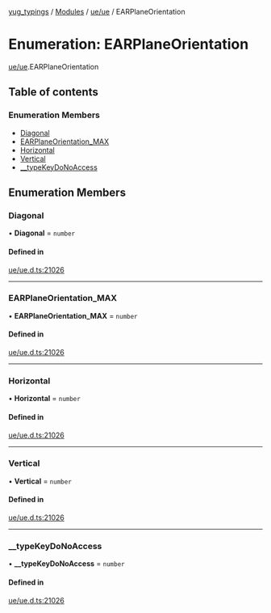 [yug_typings](../README.md) / [Modules](../modules.md) / [ue/ue](../modules/ue_ue.md) / EARPlaneOrientation

# Enumeration: EARPlaneOrientation

[ue/ue](../modules/ue_ue.md).EARPlaneOrientation

## Table of contents

### Enumeration Members

- [Diagonal](ue_ue.EARPlaneOrientation.md#diagonal)
- [EARPlaneOrientation\_MAX](ue_ue.EARPlaneOrientation.md#earplaneorientation_max)
- [Horizontal](ue_ue.EARPlaneOrientation.md#horizontal)
- [Vertical](ue_ue.EARPlaneOrientation.md#vertical)
- [\_\_typeKeyDoNoAccess](ue_ue.EARPlaneOrientation.md#__typekeydonoaccess)

## Enumeration Members

### Diagonal

• **Diagonal** = `number`

#### Defined in

[ue/ue.d.ts:21026](https://github.com/YugMetaverse/yug_typings/blob/25cad34/ue/ue.d.ts#L21026)

___

### EARPlaneOrientation\_MAX

• **EARPlaneOrientation\_MAX** = `number`

#### Defined in

[ue/ue.d.ts:21026](https://github.com/YugMetaverse/yug_typings/blob/25cad34/ue/ue.d.ts#L21026)

___

### Horizontal

• **Horizontal** = `number`

#### Defined in

[ue/ue.d.ts:21026](https://github.com/YugMetaverse/yug_typings/blob/25cad34/ue/ue.d.ts#L21026)

___

### Vertical

• **Vertical** = `number`

#### Defined in

[ue/ue.d.ts:21026](https://github.com/YugMetaverse/yug_typings/blob/25cad34/ue/ue.d.ts#L21026)

___

### \_\_typeKeyDoNoAccess

• **\_\_typeKeyDoNoAccess** = `number`

#### Defined in

[ue/ue.d.ts:21026](https://github.com/YugMetaverse/yug_typings/blob/25cad34/ue/ue.d.ts#L21026)

